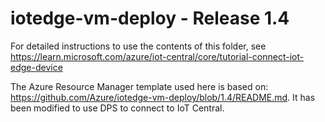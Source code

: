 # iotedge-vm-deploy - Release 1.4

For detailed instructions to use the contents of this folder, see https://learn.microsoft.com/azure/iot-central/core/tutorial-connect-iot-edge-device

The Azure Resource Manager template used here is based on: https://github.com/Azure/iotedge-vm-deploy/blob/1.4/README.md. It has been modified to use DPS to connect to IoT Central.